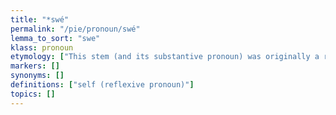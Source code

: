 ```yaml
---
title: "*swé"
permalink: "/pie/pronoun/swé"
lemma_to_sort: "swe"
klass: pronoun
etymology: ["This stem (and its substantive pronoun) was originally a reflexive element referring to all persons and numbers (as in Sanskrit and in Balto-Slavic). Its wider use can still be seen in Homer, when ὅς (hós) means \"my own\" or \"your own\" (e.g. Odyssey 11.142, 9.28)."]
markers: []
synonyms: []
definitions: ["self (reflexive pronoun)"]
topics: []
---
```

